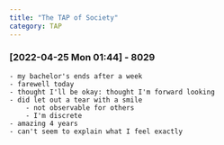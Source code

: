 ```yaml
---
title: "The TAP of Society"
category: TAP
---
```


### [2022-04-25 Mon 01:44] - 8029

	- my bachelor's ends after a week
	- farewell today
	- thought I'll be okay: thought I'm forward looking
	- did let out a tear with a smile
		- not observable for others 
		- I'm discrete
	- amazing 4 years
	- can't seem to explain what I feel exactly
	
